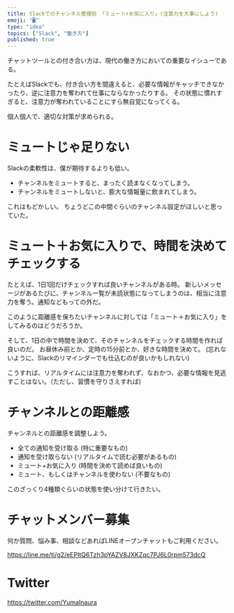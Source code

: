 ```yaml
---
title: Slackでのチャンネル整理術 「ミュート+お気に入り」(注意力を大事にしよう)
emoji: "🖥"
type: "idea"
topics: ["Slack", "働き方"]
published: true
---
```


チャットツールとの付き合い方は、現代の働き方においての重要なイシューである。

たとえばSlackでも、付き合い方を間違えると、必要な情報がキャッチできなかったり、逆に注意力を奪われて仕事にならなかったりする。
その状態に慣れすぎると、注意力が奪われていることにすら無自覚になってくる。

個人個人で、適切な対策が求められる。

# ミュートじゃ足りない

Slackの柔軟性は、僕が期待するよりも低い。

- チャンネルをミュートすると、まったく読まなくなってしまう。
- チャンネルをミュートしないと、膨大な情報量に飲まれてしまう。

これはもどかしい。
ちょうどこの中間ぐらいのチャンネル設定がほしいと思っていた。

# ミュート＋お気に入りで、時間を決めてチェックする


たとえば、1日1回だけチェックすれば良いチャンネルがある時。
新しいメッセージがあるたびに、チャンネル一覧が未読状態になってしまうのは、相当に注意力を奪う。通知などもっての外だ。

このように距離感を保ちたいチャンネルに対しては「ミュート＋お気に入り」をしてみるのはどうだろうか。

そして、1日の中で時間を決めて、そのチャンネルをチェックする時間を作れば良いのだ。
お昼休み前とか、定時の15分前とか、好きな時間を決めて。
(忘れないように、Slackのリマインダーでも仕込むのが良いかもしれない)

こうすれば、リアルタイムには注意力を奪われず、なおかつ、必要な情報を見逃すことはない。（ただし、習慣を守りさえすれば)


# チャンネルとの距離感

チャンネルとの距離感を調整しよう。

- 全ての通知を受け取る (特に重要なもの)
- 通知を受け取らない (リアルタイムで読む必要があるもの)
- ミュート+お気に入り (時間を決めて読めば良いもの)
- ミュート、もしくはチャンネルを使わない (不要なもの)

このざっくり4種類ぐらいの状態を使い分けて行きたい。








<!-- Update From Qiita API -->

# チャットメンバー募集


何か質問、悩み事、相談などあればLINEオープンチャットもご利用ください。

https://line.me/ti/g2/eEPltQ6Tzh3pYAZV8JXKZqc7PJ6L0rpm573dcQ





# Twitter


https://twitter.com/YumaInaura


<!-- Update From Qiita API -->


